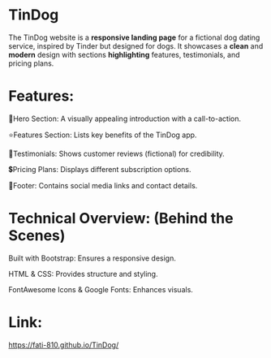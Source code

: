 # TinDog
The TinDog website is a **responsive landing page** for a fictional dog dating service, inspired by Tinder but designed for dogs. It showcases a **clean** and **modern** design with sections **highlighting** features, testimonials, and pricing plans.

# Features:

🎯Hero Section: A visually appealing introduction with a call-to-action.

⭐Features Section: Lists key benefits of the TinDog app.

💬Testimonials: Shows customer reviews (fictional) for credibility.

💲Pricing Plans: Displays different subscription options.

🔗Footer: Contains social media links and contact details.

# Technical Overview: (Behind the Scenes)

Built with Bootstrap: Ensures a responsive design.

HTML & CSS: Provides structure and styling.

FontAwesome Icons & Google Fonts: Enhances visuals.

# Link: 
https://fati-810.github.io/TinDog/
